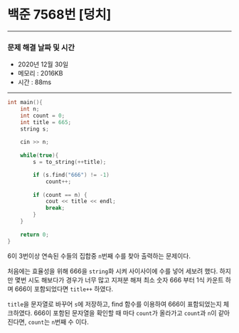 
# 백준 7568번 [덩치]

---

### 문제 해결 날짜 및 시간

- 2020년 12월 30일
- 메모리 : 2016KB
- 시간 : 88ms

---
```c++
int main(){
	int n;
	int count = 0;
	int title = 665;
	string s;
 
	cin >> n;
 
	while(true){
		s = to_string(++title);

		if (s.find("666") != -1)
			count++;
 
		if (count == n) {
			cout << title << endl;
			break;
		}
	}
 
	return 0;
}
```

6이 3번이상 연속된 수들의 집합중 `n`번째 수를 찾아 출력하는 문제이다.

처음에는 효율성을 위해 666을 `string`화 시켜 사이사이에 수를 넣어 세보려 했다. 하지만 몇번 시도 해보다가 경우가 너무 많고 지져분 해져 최소 숫자 666 부터 1식 카운트 하며 666이 포함되었다면 `title++` 하였다.

`title`을 문자열로 바꾸어 `s`에 저장하고, find 함수를 이용하여 666이 표함되었는지 체크하였다. 666이 포함된 문자열을 확인할 때 마다 `count`가 올라가고 `count`과 `n`이 같아진다면, `count`는 `n`번째 수 이다.